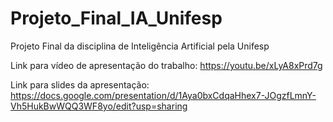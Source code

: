 # Projeto_Final_IA_Unifesp
Projeto Final da disciplina de Inteligência Artificial pela Unifesp

Link para vídeo de apresentação do trabalho:
https://youtu.be/xLyA8xPrd7g

Link para slides da apresentação: https://docs.google.com/presentation/d/1Aya0bxCdqaHhex7-JOgzfLmnY-Vh5HukBwWQQ3WF8yo/edit?usp=sharing
